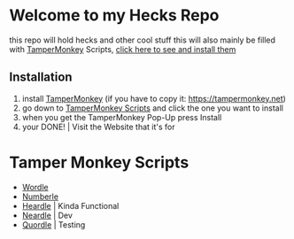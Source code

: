 # Welcome to my Hecks Repo
this repo will hold hecks and  other cool stuff
this will also mainly be filled with [TamperMonkey](https://tampermonkey.net) Scripts, [click here to see and install them](#tamper-monkey-scripts)

## Installation
1. install [TamperMonkey](https://tampermonkey.net) (if you have to copy it: https://tampermonkey.net)
2. go down to [TamperMonkey Scripts](#tamper-monkey-scripts) and click the one you want to install
3. when you get the TamperMonkey Pop-Up press Install
4. your DONE! | Visit the Website that it's for

# Tamper Monkey Scripts
 - [Wordle](https://raw.githubusercontent.com/CoopPlayzz/tampermonkeyhecks/main/wordle/heck.user.js)
 - [Numberle](https://raw.githubusercontent.com/CoopPlayzz/tampermonkeyhecks/main/numberle/heck.user.js)
 - [Heardle](https://raw.githubusercontent.com/CoopPlayzz/tampermonkeyhecks/main/heardle/heck.user.js) | Kinda Functional
 - [Neardle](https://raw.githubusercontent.com/CoopPlayzz/tampermonkeyhecks/main/neardle/heck.user.js) | Dev
 - [Quordle](https://raw.githubusercontent.com/CoopPlayzz/tampermonkeyhecks/main/quordle/heck.user.js) | Testing

